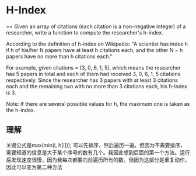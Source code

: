 # H-Index
==
Given an array of citations (each citation is a non-negative integer) of a researcher, write a function to compute the researcher's h-index.

According to the definition of h-index on Wikipedia: "A scientist has index h if h of his/her N papers have at least h citations each, and the other N − h papers have no more than h citations each."

For example, given citations = [3, 0, 6, 1, 5], which means the researcher has 5 papers in total and each of them had received 3, 0, 6, 1, 5 citations respectively. Since the researcher has 3 papers with at least 3 citations each and the remaining two with no more than 3 citations each, his h-index is 3.

Note: If there are several possible values for h, the maximum one is taken as the h-index.

## 理解
关键公式是max(min(i, h[i])); 可以先排序，然后遍历一遍。但因为不需要排序，需要知道的信息是大于某个序号的数有几个。我因此想到后面的第一个方法。运行后发现速度很慢，因为我每次都要向前遍历所有的数。但因为这部分是重复动作。因此可以变为第二种方法